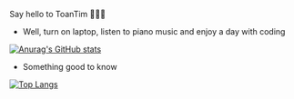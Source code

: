 Say hello to ToanTim 👋👋👋
- Well, turn on laptop, listen to piano music and enjoy a day with coding

<!-- - 👋 Hi, I’m ToanTim
- 👀 I’m interested in Full stack development 
- 🌱 I’m currently learning Software Engineering at Tampere University of Applied Sciences  
- 💞️ I’m looking to collaborate on Web Development
- 📫 How to reach me :+ my email: Toan.tran@tuni.fi
                       + My phone number: +358468885032
                       

<!---
ToanTim/ToanTim is a ✨ special ✨ repository because its `README.md` (this file) appears on your GitHub profile.
You can click the Preview link to take a look at your changes.
---> 


[![Anurag's GitHub stats](https://github-readme-stats.vercel.app/api?username=ToanTim&show_icons=true&theme=merko)](https://github.com/anuraghazra/github-readme-stats)

- Something good to know

[![Top Langs](https://github-readme-stats.vercel.app/api/top-langs/?username=ToanTim&show_icons=true&theme=merko)](https://github.com/anuraghazra/github-readme-stats)
